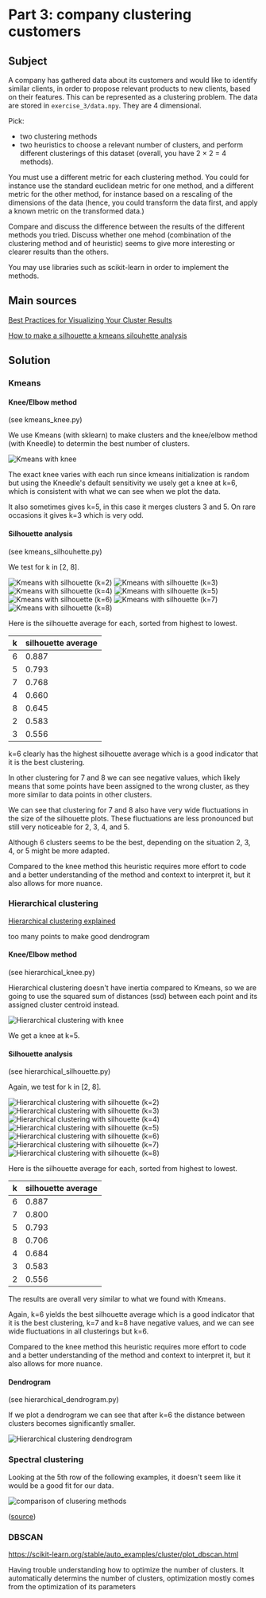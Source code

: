 # Part 3: company clustering customers

## Subject

A company has gathered data about its customers and would like to identify similar clients, in order to propose relevant products to new clients, based on their features. This can be represented as a clustering problem. The data are stored in ```exercise_3/data.npy```. They are 4 dimensional.

Pick:
- two clustering methods
- two heuristics to choose a relevant number of clusters, and perform different clusterings of this dataset (overall, you have 2 × 2 = 4 methods).

You must use a different metric for each clustering method. You could for instance use the standard euclidean metric for one method, and a different metric for the other method, for instance based on a rescaling of the dimensions of the data (hence, you could transform the data first, and apply a known metric on the transformed data.)

Compare and discuss the difference between the results of the different methods you tried. Discuss whether one mehod (combination of the clustering method and of heuristic) seems to give more interesting or clearer results than the others.

You may use libraries such as scikit-learn in order to implement the methods.

## Main sources

[Best Practices for Visualizing Your Cluster Results](https://towardsdatascience.com/best-practices-for-visualizing-your-cluster-results-20a3baac7426)

[How to make a silhouette a kmeans silouhette analysis](https://scikit-learn.org/stable/auto_examples/cluster/plot_kmeans_silhouette_analysis.html)

## Solution

### Kmeans

#### Knee/Elbow method

(see kmeans_knee.py)

We use Kmeans (with sklearn) to make clusters and the knee/elbow method (with Kneedle) to determin the best number of clusters.

![Kmeans with knee](images/kmeans_knee.jpg?raw=true)

The exact knee varies with each run since kmeans initialization is random but using the Kneedle's default sensitivity we usely get a knee at k=6, which is consistent with what we can see when we plot the data.

It also sometimes gives k=5, in this case it merges clusters 3 and 5. On rare occasions it gives k=3 which is very odd.

#### Silhouette analysis

(see kmeans_silhouhette.py)

We test for k in \[2, 8\].

![Kmeans with silhouette (k=2)](images/kmeans_silhouette(k=2).jpg?raw=true)
![Kmeans with silhouette (k=3)](images/kmeans_silhouette(k=3).jpg?raw=true)
![Kmeans with silhouette (k=4)](images/kmeans_silhouette(k=4).jpg?raw=true)
![Kmeans with silhouette (k=5)](images/kmeans_silhouette(k=5).jpg?raw=true)
![Kmeans with silhouette (k=6)](images/kmeans_silhouette(k=6).jpg?raw=true)
![Kmeans with silhouette (k=7)](images/kmeans_silhouette(k=7).jpg?raw=true)
![Kmeans with silhouette (k=8)](images/kmeans_silhouette(k=8).jpg?raw=true)

Here is the silhouette average for each, sorted from highest to lowest.

k | silhouette average
--- | ---
6 | 0.887
5 | 0.793
7 | 0.768
4 | 0.660
8 | 0.645
2 | 0.583
3 | 0.556

k=6 clearly has the highest silhouette average which is a good indicator that it is the best clustering.

In other clustering for 7 and 8 we can see negative values, which likely means that some points have been assigned to the wrong cluster, as they more similar to data points in other clusters.

We can see that clustering for 7 and 8 also have very wide fluctuations in the size of the silhouette plots. These fluctuations are less pronounced but still very noticeable for 2, 3, 4, and 5.

Although 6 clusters seems to be the best, depending on the situation 2, 3, 4, or 5 might be more adapted.

Compared to the knee method this heuristic requires more effort to code and a better understanding of the method and context to interpret it, but it also allows for more nuance.

### Hierarchical clustering

[Hierarchical clustering explained](https://towardsdatascience.com/hierarchical-clustering-explained-e59b13846da8)

too many points to make good dendrogram

#### Knee/Elbow method

(see hierarchical_knee.py)

Hierarchical clustering doesn't have inertia compared to Kmeans, so we are going to use the squared sum of distances (ssd) between each point and its assigned cluster centroid instead.

![Hierarchical clustering with knee](images/hierarchical_knee.jpg?raw=true)

We get a knee at k=5.

#### Silhouette analysis

(see hierarchical_silhouette.py)

Again, we test for k in \[2, 8\].

![Hierarchical clustering with silhouette (k=2)](images/hierarchical_silhouette(k=2).jpg?raw=true)
![Hierarchical clustering with silhouette (k=3)](images/hierarchical_silhouette(k=3).jpg?raw=true)
![Hierarchical clustering with silhouette (k=4)](images/hierarchical_silhouette(k=4).jpg?raw=true)
![Hierarchical clustering with silhouette (k=5)](images/hierarchical_silhouette(k=5).jpg?raw=true)
![Hierarchical clustering with silhouette (k=6)](images/hierarchical_silhouette(k=6).jpg?raw=true)
![Hierarchical clustering with silhouette (k=7)](images/hierarchical_silhouette(k=7).jpg?raw=true)
![Hierarchical clustering with silhouette (k=8)](images/hierarchical_silhouette(k=8).jpg?raw=true)

Here is the silhouette average for each, sorted from highest to lowest.

k | silhouette average
--- | ---
6 | 0.887
7 | 0.800
5 | 0.793
8 | 0.706
4 | 0.684
3 | 0.583
2 | 0.556

The results are overall very similar to what we found with Kmeans.

Again, k=6 yields the best silhouette average which is a good indicator that it is the best clustering, k=7 and k=8 have negative values, and we can see wide fluctuations in all clusterings but k=6.

Compared to the knee method this heuristic requires more effort to code and a better understanding of the method and context to interpret it, but it also allows for more nuance.

#### Dendrogram

(see hierarchical_dendrogram.py)

If we plot a dendrogram we can see that after k=6 the distance between clusters becomes significantly smaller.

![Hierarchical clustering dendrogram](images/hierarchical_dendrogram.jpg?raw=true)

### Spectral clustering

Looking at the 5th row of the following examples, it doesn't seem like it would be a good fit for our data.

![comparison of clusering methods](https://scikit-learn.org/stable/_images/sphx_glr_plot_cluster_comparison_001.png)

([source](https://scikit-learn.org/stable/auto_examples/cluster/plot_cluster_comparison.html))

### DBSCAN

https://scikit-learn.org/stable/auto_examples/cluster/plot_dbscan.html

Having trouble understanding how to optimize the number of clusters. It automatically determins the number of clusters, optimization mostly comes from the optimization of its parameters
